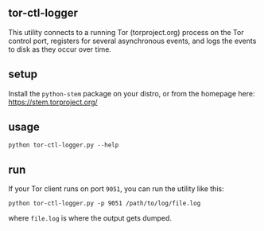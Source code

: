 ## tor-ctl-logger

This utility connects to a running Tor (torproject.org) process on the Tor control port, registers for several asynchronous events, and logs the events to disk as they occur over time.

## setup

Install the `python-stem` package on your distro, or from the homepage here: https://stem.torproject.org/

## usage

```
python tor-ctl-logger.py --help
```

## run 

If your Tor client runs on port `9051`, you can run the utility like this:

```
python tor-ctl-logger.py -p 9051 /path/to/log/file.log
```

where `file.log` is where the output gets dumped.

